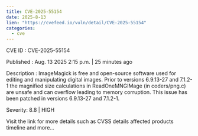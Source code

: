 ```yaml
--- 
title: CVE-2025-55154
date: 2025-8-13
lien: "https://cvefeed.io/vuln/detail/CVE-2025-55154"
categories:
  - cve
---
```


CVE ID : CVE-2025-55154

Published :  Aug. 13
2025
2:15 p.m. | 25 minutes ago

Description : ImageMagick is free and open-source software used for editing and manipulating digital images. Prior to versions 6.9.13-27 and 7.1.2-1
the magnified size calculations in ReadOneMNGIMage (in coders/png.c) are unsafe and can overflow
leading to memory corruption. This issue has been patched in versions 6.9.13-27 and 7.1.2-1.

Severity: 8.8 | HIGH

Visit the link for more details
such as CVSS details
affected products
timeline
and more...
